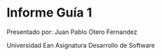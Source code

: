 # Informe Guía 1

Presentado por:
Juan Pablo Otero Fernandez


Universidad Ean
Asignatura
Desarrollo de Software
